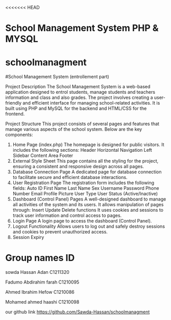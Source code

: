 <<<<<<< HEAD
# School Management System PHP & MYSQL

# schoolmanagment

#School Management System (entrollement part)

Project Description
The School Management System is a web-based application designed to entrol students, manage students and teachers information and class and also grades. The project involves creating a user-friendly and efficient interface for managing school-related activities. It is built using PHP and MySQL for the backend and HTML/CSS for the frontend.

Project Structure
This project consists of several pages and features that manage various aspects of the school system. Below are the key components:

1. Home Page (index.php)
The homepage is designed for public visitors.
It includes the following sections:
Header
Horizontal Navigation
Left Sidebar
Content Area
Footer
2. External Style Sheet
This page contains all the styling for the project, ensuring a consistent and responsive design across all pages.
3. Database Connection Page
A dedicated page for database connection to facilitate secure and efficient database interactions.
4. User Registration Page
The registration form includes the following fields:
Auto ID
First Name
Last Name
Sex
Username
Password
Phone Number
Email
Profile Picture
User Type
User Status (Active/Inactive)
5. Dashboard (Control Panel) Pages
A well-designed dashboard to manage all activities of the system and its users.
It allows manipulation of pages through:
Insert
Update
Delete functions
It uses cookies and sessions to track user information and control access to pages.
6. Login Page
A login page to access the dashboard (Control Panel).
7. Logout Functionality
Allows users to log out and safely destroy sessions and cookies to prevent unauthorized access.
8. Session Expiry



# Group names              ID
sowda Hassan Adan        C1211320

Fadumo Abdirahim farah   C1210095

Ahmed Ibrahim Hefow      C1210086

Mohamed ahmed haashi     C1210098


our github link
https://github.com/Sawda-Hassan/schoolmanagment


